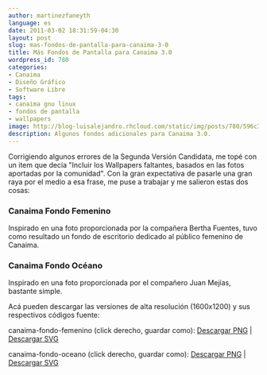 ```yaml
---
author: martinezfaneyth
language: es
date: 2011-03-02 18:31:59-04:30
layout: post
slug: mas-fondos-de-pantalla-para-canaima-3-0
title: Más Fondos de Pantalla para Canaima 3.0
wordpress_id: 780
categories:
- Canaima
- Diseño Gráfico
- Software Libre
tags:
- canaima gnu linux
- fondos de pantalla
- wallpapers
image: http://blog-luisalejandro.rhcloud.com/static/img/posts/780/596c3d1d760a217c892901f7e263c707.jpg
description: Algunos fondos adicionales para Canaima 3.0.
---
```


Corrigiendo algunos errores de la Segunda Versión Candidata, me topé con un item que decía "Incluir los Wallpapers faltantes, basados en las fotos aportadas por la comunidad". Con la gran expectativa de pasarle una gran raya por el medio a esa frase, me puse a trabajar y me salieron estas dos cosas:

### Canaima Fondo Femenino

Inspirado en una foto proporcionada por la compañera Bertha Fuentes, tuvo como resultado un fondo de escritorio dedicado al público femenino de Canaima.

<span class="figure figure-100" data-figure-src="http://blog-luisalejandro.rhcloud.com/static/img/posts/780/3e2ab1d35a0c3498da18fdf6823c22a0.jpg" data-figure-href="http://blog-luisalejandro.rhcloud.com/static/img/posts/780/596c3d1d760a217c892901f7e263c707.jpg"></span>

### Canaima Fondo Océano

Inspirado en una foto proporcionada por el compañero Juan Mejías, bastante simple.

<span class="figure figure-100" data-figure-src="http://blog-luisalejandro.rhcloud.com/static/img/posts/780/37cada386d040691c39a977d0de4da21.jpg" data-figure-href="http://blog-luisalejandro.rhcloud.com/static/img/posts/780/a7bf8f6eb9595492ab5052d014facd0e.jpg"></span>

Acá pueden descargar las versiones de alta resolución (1600x1200) y sus respectivos códigos fuente:

canaima-fondo-femenino (click derecho, guardar como): [Descargar PNG](http://blog-luisalejandro.rhcloud.com/static/img/posts/780/6e54682915c5825521784e0ac0ae06f4.jpg) | [Descargar SVG](http://dl.dropboxusercontent.com/u/16329841/canaima-fondo-femenino.svg)

canaima-fondo-oceano (click derecho, guardar como): [Descargar PNG](http://blog-luisalejandro.rhcloud.com/static/img/posts/780/7797855068663b4297a0a2be41fe94e7.jpg) | [Descargar SVG](http://dl.dropboxusercontent.com/u/16329841/canaima-fondo-oceano.svg)
